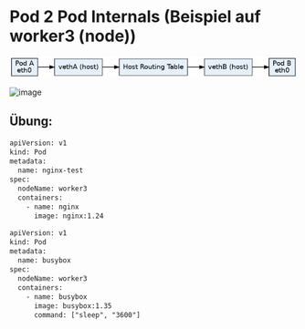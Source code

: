 # Pod 2 Pod Internals (Beispiel auf worker3 (node))

![images](/images/Calico_Same_Node_Flow.png)

![image](https://github.com/jmetzger/training-kubernetes-networking/assets/1933318/ba9d497d-36ed-467f-9965-faad76a201cd)


## Übung:

```
apiVersion: v1
kind: Pod
metadata:
  name: nginx-test
spec:
  nodeName: worker3
  containers:
    - name: nginx
      image: nginx:1.24
```

```
apiVersion: v1
kind: Pod
metadata:
  name: busybox
spec:
  nodeName: worker3
  containers:
    - name: busybox
      image: busybox:1.35
      command: ["sleep", "3600"]
```

